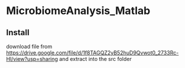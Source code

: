 # MicrobiomeAnalysis_Matlab
## Install
download file from https://drive.google.com/file/d/1f8TAGQZ2yB52huD9Qvwot0_2733Rc-Hl/view?usp=sharing and extract into the src folder
